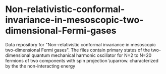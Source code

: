 # Non-relativistic-conformal-invariance-in-mesoscopic-two-dimensional-Fermi-gases
Data repository for "Non-relativistic conformal invariance in mesoscopic two-dimensional Fermi gases". 
The files contain primary states of the two-dimensional quantum mechanical harmonic oscillator for N=2 to N=20 fermions of two components with spin projection \uparrow.   characterized by the the non-interacting energy 
